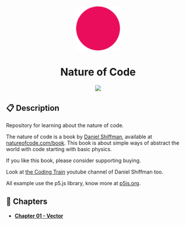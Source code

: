 <p align="center">
  <img alt="Icon" src="assets/icon.png" width="120"/>
</p>
<h1 align="center">
  Nature of Code
</h1>

<p align="center">
  <a href="https://www.codefactor.io/repository/github/henry-ns/nature-of-code" alt="CodeFactor">
    <img src="https://www.codefactor.io/repository/github/henry-ns/nature-of-code/badge" />
  </a>
</p>

## :clipboard: Description
Repository for learning about the nature of code.

The nature of code is a book by [Daniel Shiffman](https://github.com/shiffman), available at [natureofcode.com/book](https://natureofcode.com/book/). This book is about simple ways of abstract the world with code starting with basic physics.

If you like this book, please consider supporting buying.

Look at [the Coding Train](https://www.youtube.com/user/shiffman) youtube channel of Daniel Shiffman too.

All example use the p5.js library, know more at [p5js.org](https://p5js.org).

## :page_facing_up: Chapters

- [**Chapter 01 - Vector**](./chap01-vectors)